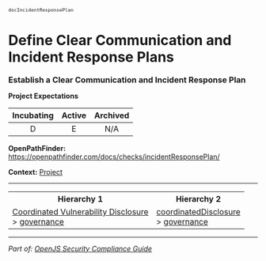 <span style="font-size:0.8em;"><code>docIncidentResponsePlan</code></span>  
# Define Clear Communication and Incident Response Plans


<span style="font-size:1.15em;"><b>Establish a Clear Communication and Incident Response Plan</b></span>

**Project Expectations**

<div align="center">

| Incubating | Active | Archived |
|:-----------:|:--------:|:----------:|
| D | E | N/A |

</div>




**OpenPathFinder:** https://openpathfinder.com/docs/checks/incidentResponsePlan/

**Context:** [Project](../context-Project.md)



---

<table>
<tr>
  <th align="center">Hierarchy 1</th>
  <th align="center">Hierarchy 2</th>
</tr>
<tr>
  <td>
    <a href="../Coordinated Vulnerability Disclosure">Coordinated Vulnerability Disclosure</a><br> > 
    <a href="../governance">governance</a>
  </td>
  <td>
    <a href="../coordinatedDisclosure">coordinatedDisclosure</a><br> >
    <a href="../governance">governance</a>
  </td>
</tr>
</table>

---

*Part of: [OpenJS Security Compliance Guide](../README.md)* 